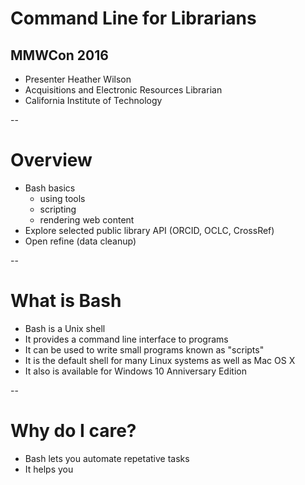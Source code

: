 
# Command Line for Librarians

## MMWCon 2016

+ Presenter Heather Wilson
+ Acquisitions and Electronic Resources Librarian
+ California Institute of Technology

--

# Overview

+ Bash basics
    + using tools
    + scripting
    + rendering web content
+ Explore selected public library API (ORCID, OCLC, CrossRef)
+ Open refine (data cleanup)

--

# What is Bash

+ Bash is a Unix shell
+ It provides a command line interface to programs
+ It can be used to write small programs known as "scripts"
+ It is the default shell for many Linux systems as well as Mac OS X
+ It also is available for Windows 10 Anniversary Edition

--

# Why do I care?

+ Bash lets you automate repetative tasks
+ It helps you 

